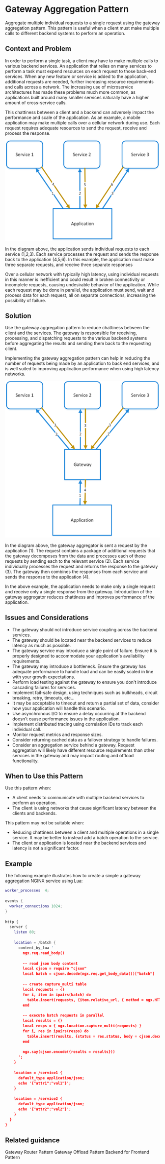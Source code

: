 # Gateway Aggregation Pattern

Aggregate multiple individual requests to a single request using the gateway aggregation pattern. This pattern is useful when a client must make multiple calls to different backend systems to perform an operation.

## Context and Problem

In order to perform a single task, a client may have to make multiple calls to various backend services. An application that relies on many services to perform a task must expend resources on each request to those back-end services. When any new feature or service is added to the application, additional requests are needed, further increasing resource requirements and calls across a network. The increasing use of microservice architectures has made these problems much more common, as applications built around many smaller services naturally have a higher amount of cross-service calls. 

This chattiness between a client and a backend can adversely impact the performance and scale of the application. As an example, a mobile application may make multiple calls over a cellular network during use. Each request requires adequate resources to send the request, receive and process the response.

![](./_images/gateway-aggregation-problem.png) 

In the diagram above, the application sends individual requests to each service (1,2,3). Each service processes the request and sends the response back to the application (4,5,6). In this example, the application must make three separate requests, and receive three separate responses 

Over a cellular network with typically high latency, using individual requests in this manner is inefficient and could result in broken connectivity or incomplete requests, causing undesirable behavior of the application. While each request may be done in parallel, the application must send, wait and process data for each request, all on separate connections, increasing the possibility of failure.

## Solution

Use the gateway aggregation pattern to reduce chattiness between the client and the services. The gateway is responsible for receiving, processing, and dispatching requests to the various backend systems before aggregating the results and sending them back to the requesting client.

Implementing the gateway aggregation pattern can help in reducing the number of requests being made by an application to back end services, and is well suited to improving application performance when using high latency networks.

![](./_images/gateway-aggregation.png)

In the diagram above, the gateway aggregator is sent a request by the application (1). The 
request contains a package of additional requests that the gateway decomposes from the data and processes each of those requests by sending each to the relevant service (2). Each service individually processes the request and returns the response to the gateway (3). The gateway then combines the responses from each service and sends the response to the application (4).

In the above example, the application needs to make only a single request and receive only a single response from the gateway. Introduction of the gateway aggregator reduces chattiness and improves performance of the application.

## Issues and Considerations

- The gateway should not introduce service coupling across the backend services.
- The gateway should be located near the backend services to reduce latency as much as possible.
- The gateway service may introduce a single point of failure. Ensure it is properly designed to accommodate your application's availability requirements.
- The gateway may introduce a bottleneck. Ensure the gateway has adequate performance to handle load and can be easily scaled in line with your growth expectations.
- Perform load testing against the gateway to ensure you don't introduce cascading failures for services.
- Implement fail-safe design, using techniques such as bulkheads, circuit breaking, retry, timeouts, etc...
- It may be acceptable to timeout and return a partial set of data, consider how your application will handle this scenario.
- Use asynchronous I/O to ensure a delay occurring at the backend doesn't cause performance issues in the application.
- Implement distributed tracing using correlation IDs to track each individual call.
- Monitor request metrics and response sizes.
- Consider returning cached data as a failover strategy to handle failures.
- Consider an aggregation service behind a gateway. Request aggregation will likely have different resource requirements than other services in the gateway and may impact routing and offload functionality.

## When to Use this Pattern

Use this pattern when:

- A client needs to communicate with multiple backend services to perform an operation.
- The client is using networks that cause significant latency between the clients and backends.

This pattern may not be suitable when:

- Reducing chattiness between a client and multiple operations in a single service.  It may be better to instead add a batch operation to the service.
- The client or application is located near the backend services and latency is not a significant factor.

## Example
The following example illustrates how to create a simple a gateway aggregation NGINX service using Lua:

```lua
worker_processes  4;

events {
  worker_connections 1024;
}

http {
  server {
    listen 80;

    location = /batch {
      content_by_lua '
        ngx.req.read_body()

        -- read json body content
        local cjson = require "cjson"
        local batch = cjson.decode(ngx.req.get_body_data())["batch"]

        -- create capture_multi table
        local requests = {}
        for i, item in ipairs(batch) do
          table.insert(requests, {item.relative_url, { method = ngx.HTTP_GET}})
        end

        -- execute batch requests in parallel
        local results = {}
        local resps = { ngx.location.capture_multi(requests) }
        for i, res in ipairs(resps) do
          table.insert(results, {status = res.status, body = cjson.decode(res.body), header = res.header})
        end

        ngx.say(cjson.encode({results = results}))
      ';
    }

    location = /service1 {
      default_type application/json;
      echo '{"attr1":"val1"}';
    }

    location = /service2 {
      default_type application/json;
      echo '{"attr2":"val2"}';
    }
  }
}
```

## Related guidance

Gateway Router Pattern
Gateway Offload Pattern
Backend for Frontend Pattern


